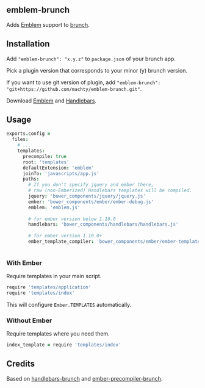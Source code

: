## emblem-brunch

Adds [Emblem](http://emblemjs.com/) support to [brunch](http://brunch.io).

## Installation

Add `"emblem-brunch": "x.y.z"` to `package.json` of your brunch app.

Pick a plugin version that corresponds to your minor (y) brunch version.

If you want to use git version of plugin, add
`"emblem-brunch": "git+https://github.com/machty/emblem-brunch.git"`.

Download [Emblem](http://emblemjs.com) and [Handlebars](http://handlebarsjs.com).

## Usage

```coffeescript
exports.config =
  files:
    # ...
    templates:
      precompile: true
      root: 'templates'
      defaultExtension: 'emblem'
      joinTo: 'javascripts/app.js'
      paths:
        # If you don't specify jquery and ember there,
        # raw (non-Emberized) Handlebars templates will be compiled.
        jquery: 'bower_components/jquery/jquery.js'
        ember: 'bower_components/ember/ember-debug.js'
        emblem: 'emblem.js'
        
        # for ember version below 1.10.0
        handlebars: 'bower_components/handlebars/handlebars.js'
        
        # for ember version 1.10.0+
        ember_template_compiler: 'bower_components/ember/ember-template-compiler.js'
        
```

### With Ember

Require templates in your main script.

```coffeescript
require 'templates/application'
require 'templates/index'
```

This will configure `Ember.TEMPLATES` automatically.

### Without Ember

Require templates where you need them.

```coffeescript
index_template = require 'templates/index'
```

## Credits

Based on [handlebars-brunch](https://github.com/brunch/handlebars-brunch) and
[ember-precompiler-brunch](https://github.com/chrixian/ember-precompiler-brunch).
